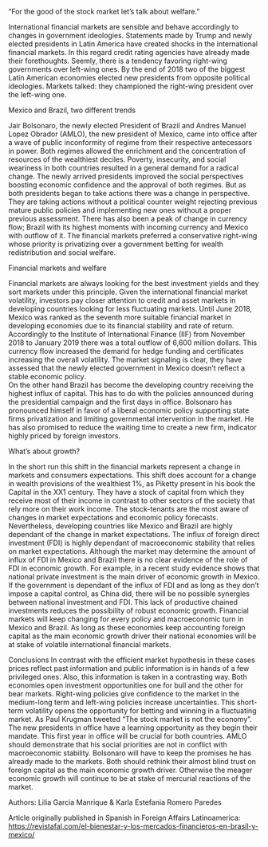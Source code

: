 “For the good of the stock market let’s talk about welfare.”


International financial markets are sensible and behave accordingly to changes in government ideologies. Statements made by Trump and newly elected presidents in Latin America have created shocks in the international financial markets. In this regard credit rating agencies have already made their forethoughts. Seemly, there is a tendency favoring right-wing governments over left-wing ones. By the end of 2018 two of the biggest Latin American economies elected new presidents from opposite political ideologies. Markets talked: they championed the right-wing president over the left-wing one.

Mexico and Brazil, two different trends

Jair Bolsonaro, the newly elected President of Brazil and Andres Manuel Lopez Obrador (AMLO), the new president of Mexico, came into office after a wave of public inconformity of regime from their respective antecessors in power. Both regimes allowed the enrichment and the concentration of resources of the wealthiest deciles. Poverty, insecurity, and social weariness in both countries resulted in a general demand for a radical change. The newly arrived presidents improved the social perspectives boosting economic confidence and the approval of both regimes.
But as both presidents began to take actions there was a change in perspective. They are taking actions without a political counter weight rejecting previous mature public policies and implementing new ones without a proper previous assessment. There has also been a peak of change in currency flow; Brazil with its highest moments with incoming currency and Mexico with outflow of it. The financial markets preferred a conservative right-wing whose priority is privatizing over a government betting for wealth redistribution and social welfare.

Financial markets and welfare

Financial markets are always looking for the best investment yields and they sort markets under this principle. Given the international financial market volatility, investors pay closer attention to credit and asset markets in developing countries looking for less fluctuating markets.
Until June 2018, Mexico was ranked as the seventh more suitable financial market in developing economies due to its financial stability and rate of return. Accordingly to the Institute of International Finance (IIF) from November 2018 to January 2019 there was a total outflow of 6,600 million dollars. This currency flow increased the demand for hedge funding and certificates increasing the overall volatility. The market signaling is clear, they have assessed that the newly elected government in Mexico doesn’t reflect a stable economic policy.   
On the other hand Brazil has become the developing country receiving the highest influx of capital. This has to do with the policies announced during the presidential campaign and the first days in office. Bolsonaro has pronounced himself in favor of a liberal economic policy supporting state firms privatization and limiting governmental intervention in the market. He has also promised to reduce the waiting time to create a new firm, indicator highly priced by foreign investors. 

What’s about growth?

In the short run this shift in the financial markets represent a change in markets and consumers expectations. This shift does account for a change in wealth provisions of the wealthiest 1%, as Piketty present in his book the Capital in the XX1 century. They have a stock of capital from which they receive most of their income in contrast to other sectors of the society that rely more on their work income. The stock-tenants are the most aware of changes in market expectations and economic policy forecasts.
Nevertheless, developing countries like Mexico and Brazil are highly dependant of the change in market expectations. The influx of foreign direct investment (FDI) is highly dependant of macroeconomic stability that relies on market expectations.
Although the market may determine the amount of influx of FDI in Mexico and Brazil there is no clear evidence of the role of FDI in economic growth. For example, in a recent study evidence shows that national private investment is the main driver of economic growth in Mexico. If the government is dependant of the influx of FDI and as long as they don’t impose a capital control, as China did, there will be no possible synergies between national investment and FDI. This lack of productive chained investments reduces the possibility of robust economic growth.
Financial markets will keep changing for every policy and macroeconomic turn in Mexico and Brazil. As long as these economies keep accounting foreign capital as the main economic growth driver their national economies will be at stake of volatile international financial markets.

Conclusions
In contrast with the efficient market hypothesis in these cases prices reflect past information and public information is in hands of a few privileged ones. Also, this information is taken in a contrasting way. Both economies open investment opportunities one for bull and the other for bear markets. Right-wing policies give confidence to the market in the medium-long term and left-wing policies increase uncertainties. This short-term volatility opens the opportunity for betting and winning in a fluctuating market. 
As Paul Krugman tweeted “The stock market is not the economy”. The new presidents in office have a learning opportunity as they begin their mandate. This first year in office will be crucial for both countries. AMLO should demonstrate that his social priorities are not in conflict with macroeconomic stability. Bolsonaro will have to keep the promises he has already made to the markets. Both should rethink their almost blind trust on foreign capital as the main economic growth driver. Otherwise the meager economic growth will continue to be at stake of mercurial reactions of the market. 


Authors: Lilia Garcia Manrique & Karla Estefania Romero Paredes

Article originally published in Spanish in Foreign Affairs Latinoamerica: https://revistafal.com/el-bienestar-y-los-mercados-financieros-en-brasil-y-mexico/
